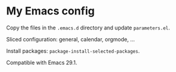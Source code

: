 # My Emacs config

Copy the files in the `.emacs.d` directory and update `parameters.el`.

Sliced configuration: general, calendar, orgmode, ...

Install packages: `package-install-selected-packages`.

Compatible with Emacs 29.1.
